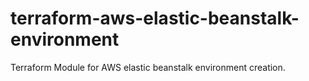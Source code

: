# terraform-aws-elastic-beanstalk-environment
Terraform Module for AWS elastic beanstalk environment creation.
